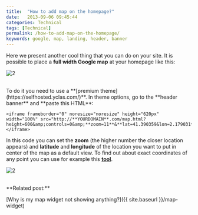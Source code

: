 ```yaml
---
title:  "How to add map on the homepage?"
date:   2013-09-06 09:45:44
categories: Technical
tags: [Technical]
permalink: /how-to-add-map-on-the-homepage/
keywords: google, map, landing, header, banner
---
```

Here we present another cool thing that you can do on your site. It is possible to place a **full width Google map** at your homepage like this:

![2](//open-classifieds.com/wp-content/uploads/2013/08/maps-home.png_preview_500x375.png)

<br>
To do it you need to use a **[premium theme](https://selfhosted.yclas.com/)**. In theme options, go to the **header banner** and **paste this HTML**: 

    <iframe frameborder="0" noresize="noresize" height="620px" width="100%" src="http://**YOURDOMAIN**.com/map.html?height=600&amp;controls=0&amp;**zoom=11**&**lat=41.390359&lon=2.179031**"> </iframe>

In this code you can set the **zoom** (the higher number the closer location appears) and **latitude** and **longitude** of the location you want to put in center of the map as a default view. To find out about exact coordinates of any point you can use for example this **[tool](http://www.itouchmap.com/latlong.html)**.


![2]({{site.baseurl}}/images/map-header-html.png)

<br>
**Related post:**

[Why is my map widget not showing anything?]({{ site.baseurl }}/map-widget)
